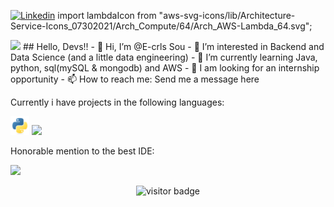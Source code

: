 [![Linkedin](https://img.shields.io/badge/Linkedin-blue?style=flat&logo=linkedin)](https://www.linkedin.com/in/andcarlos/)
import lambdaIcon from "aws-svg-icons/lib/Architecture-Service-Icons_07302021/Arch_Compute/64/Arch_AWS-Lambda_64.svg";

<img src={lambdaIcon}/>
## Hello, Devs!!
- 👋 Hi, I’m @E-crls
Sou 
- 👀 I’m interested in Backend and Data Science (and a little data engineering)
- 🌱 I’m currently learning Java, python, sql(mySQL & mongodb) and AWS
- 💞️ I am looking for an internship opportunity
- 📫 How to reach me: Send me a message here



Currently i have projects in the following languages:

<code><img height="30" src="https://raw.githubusercontent.com/devicons/devicon/master/icons/python/python-original.svg"></code>
<code><img height="30" src="https://cdn.jsdelivr.net/gh/devicons/devicon/icons/java/java-original.svg"></code>

<!--<div align="center">
>><a href="https://github.com/rbragadev">
>><img height="160em" src="https://github-readme-stats.vercel.app/api/top-langs/?username=E-crls&layout=compact&langs_count=7&theme=dracula"/>
>><img height="160em" src="https://github-readme-stats.vercel.app/api?username=E-crls&show_icons=true&theme=dracula&include_all_commits=true&count_private=true"/>
>></div>-->

Honorable mention to the best IDE:

<code><img height="30" src="https://cdn.jsdelivr.net/gh/devicons/devicon/icons/vscode/vscode-original.svg"></code>
</p>
</div>
<p align="center">
  <img src="https://visitor-badge.glitch.me/badge?page_id=E-crls.E-crls" alt="visitor badge"/>
</p>
